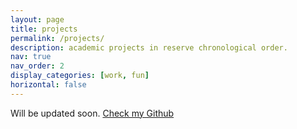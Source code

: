 ```yaml
---
layout: page
title: projects
permalink: /projects/
description: academic projects in reserve chronological order.
nav: true
nav_order: 2
display_categories: [work, fun]
horizontal: false
---
```


Will be updated soon. [Check my Github](https://github.com/AlifyaFebriana)
